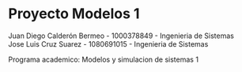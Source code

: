 # Proyecto Modelos 1

Juan Diego Calderón Bermeo - 1000378849 - Ingenieria de Sistemas <br>
Jose Luis Cruz Suarez - 1080691015 - Ingenieria de Sistemas<br>

Programa academico: Modelos y simulacion de sistemas 1
